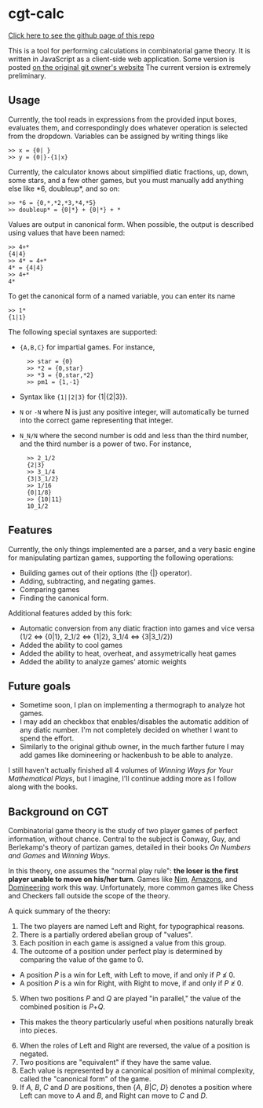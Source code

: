 # cgt-calc

[Click here to see the github page of this repo](https://nickthecoder1.github.io/cgt-calc/)

This is a tool for performing calculations in combinatorial game
theory.  It is written in JavaScript as a client-side web application.
Some version is posted
[on the original git owner's website](https://math.berkeley.edu/~willij/calc/calculator.html)
The current version is extremely preliminary.

## Usage
Currently, the tool reads in expressions from the provided input boxes, evaluates
them, and correspondingly does whatever operation is selected from the dropdown. 
Variables can be assigned by writing things like

    >> x = {0| }
    >> y = {0|}-{1|x}

Currently, the calculator knows about simplified diatic fractions, up, down, some stars, and a few other games,
but you must manually add anything else like \*6, doubleup\*, and so on:

    >> *6 = {0,*,*2,*3,*4,*5}
    >> doubleup* = {0|*} + {0|*} + *

Values are output in canonical form.  When possible, the output is
described using values that have been named:

    >> 4+*
    {4|4}
    >> 4* = 4+*
    4* = {4|4}
    >> 4+*
    4*
    
To get the canonical form of a named variable, you can enter its name

    >> 1*
    {1|1}


The following special syntaxes are supported:

* `{A,B,C}` for impartial games.  For instance,

        >> star = {0}
        >> *2 = {0,star}
        >> *3 = {0,star,*2}
        >> pm1 = {1,-1}

* Syntax like `{1||2|3}` for {1|{2|3}}.
* `N` or `-N` where N is just any positive integer, will automatically be turned into the correct game representing that integer.
* `N_N/N` where the second number is odd and less than the third number, and the third number is a power of two. For instance,

        >> 2_1/2
        {2|3}
        >> 3_1/4
        {3|3_1/2}
        >> 1/16
        {0|1/8}
        >> {10|11}
        10_1/2

## Features
Currently, the only things implemented are a parser, and a very basic
engine for manipulating partizan games, supporting the following
operations:

* Building games out of their options (the {|} operator).
* Adding, subtracting, and negating games.
* Comparing games
* Finding the canonical form.

Additional features added by this fork:

* Automatic conversion from any diatic fraction into games and vice versa (1/2 <=> {0|1}, 2_1/2 <=> {1|2}, 3_1/4 <=> {3|3_1/2})
* Added the ability to cool games
* Added the ability to heat, overheat, and assymetrically heat games
* Added the ability to analyze games' atomic weights

## Future goals

* Sometime soon, I plan on implementing a thermograph to analyze hot games. 
* I may add an checkbox that enables/disables the automatic addition of any diatic number. I'm not completely decided on whether I want to spend the effort.
* Similarly to the original github owner, in the much farther future I may add games like domineering or hackenbush to be able to analyze.

I still haven't actually finished all 4 volumes of _Winning Ways for Your Mathematical Plays_, but I imagine, I'll continue adding more as I follow along with the books.


## Background on CGT
Combinatorial game theory is the study of two player games of perfect
information, without chance.  Central to the subject is Conway,
Guy, and Berlekamp's theory of partizan games, detailed in their books
_On Numbers and Games_ and _Winning Ways_.

In this theory, one assumes the "normal play rule": __the loser is the
first player unable to move on his/her turn__.  Games like
[Nim](https://en.wikipedia.org/wiki/Nim),
[Amazons](https://en.wikipedia.org/wiki/Game_of_the_Amazons), and
[Domineering](https://en.wikipedia.org/wiki/Domineering) work this
way.  Unfortunately, more common games like Chess and Checkers fall
outside the scope of the theory.

A quick summary of the theory:

1. The two players are named Left and Right, for typographical reasons.
2. There is a partially ordered abelian group of "values".
3. Each position in each game is assigned a value from this group.
4. The outcome of a position under perfect play is determined by
comparing the value of the game to 0.
  * A position *P* is a win for Left,
with Left to move, if and only if *P* &#8816; 0.
  * A position *P* is a win for Right,
with Right to move, if and only if *P* &#8817; 0.
5. When two positions *P* and *Q* are played "in parallel," the value
of the combined position is *P*+*Q*.
  * This makes the theory particularly useful when positions naturally
    break into pieces.
6. When the roles of Left and Right are reversed, the value of a position
is negated.
7. Two positions are "equivalent" if they have the same value.
8. Each value is represented by a canonical position of minimal complexity,
   called the "canonical form" of the game.
9. If *A*, *B*, *C* and *D* are positions, then {*A*, *B*|*C*, *D*}
denotes a position where Left can move to *A* and *B*, and Right can
move to *C* and *D*.




